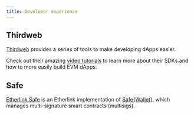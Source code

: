 ```yaml
---
title: Developer experience
---
```


## Thirdweb

[Thirdweb](https://thirdweb.com/) provides a series of tools to make developing dApps easier.

Check out their amazing [video tutorials](https://www.youtube.com/watch?v=0DQqtxoMw1E&list=PLhkjr9MPgk0w9CE9HWKUwUfxfxLZQfRnx) to learn more about their SDKs and how to more easily build EVM dApps.

## Safe

[Etherlink Safe](https://safe.etherlink.com) is an Etherlink implementation of [Safe\{Wallet\}](https://github.com/safe-global/safe-wallet-web), which manages multi-signature smart contracts (multisigs).
